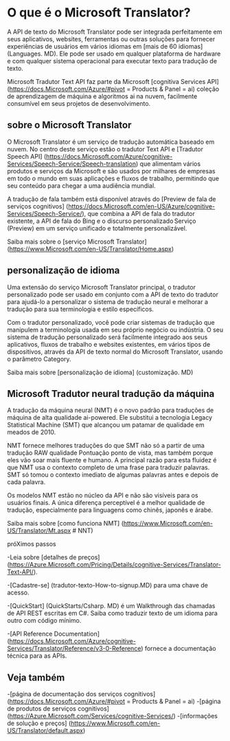 # O que é o Microsoft Translator?

A API de texto do Microsoft Translator pode ser integrada perfeitamente em seus aplicativos, websites, ferramentas ou outras soluções para fornecer experiências de usuários em vários idiomas em [mais de 60 idiomas] (Languages. MD). Ele pode ser usado em qualquer plataforma de hardware e com qualquer sistema operacional para executar texto para tradução de texto.

Microsoft Tradutor Text API faz parte da Microsoft [cognitiva Services API] (https://docs.Microsoft.com/Azure/#pivot = Products & Panel = ai) coleção de aprendizagem de máquina e algoritmos ai na nuvem, facilmente consumível em seus projetos de desenvolvimento.

## sobre o Microsoft Translator

O Microsoft Translator é um serviço de tradução automática baseado em nuvem. No centro deste serviço estão o tradutor Text API e [Tradutor Speech API] (https://docs.Microsoft.com/Azure/cognitive-Services/Speech-Service/Speech-translation) que alimentam vários produtos e serviços da Microsoft e são usados por milhares de empresas em todo o mundo em suas aplicações e fluxos de trabalho, permitindo que seu conteúdo para chegar a uma audiência mundial.

A tradução de fala também está disponível através do [Preview de fala de serviços cognitivos] (https://docs.Microsoft.com/en-US/Azure/cognitive-Services/Speech-Service/), que combina a API de fala do tradutor existente, a API de fala do Bing e o discurso personalizado Serviço (Preview) em um serviço unificado e totalmente personalizável.  

Saiba mais sobre o [serviço Microsoft Translator] (https://www.Microsoft.com/en-US/Translator/Home.aspx)

## personalização de idioma

Uma extensão do serviço Microsoft Translator principal, o tradutor personalizado pode ser usado em conjunto com a API de texto do tradutor para ajudá-lo a personalizar o sistema de tradução neural e melhorar a tradução para sua terminologia e estilo específicos.

Com o tradutor personalizado, você pode criar sistemas de tradução que manipulem a terminologia usada em seu próprio negócio ou indústria. O seu sistema de tradução personalizado será facilmente integrado aos seus aplicativos, fluxos de trabalho e websites existentes, em vários tipos de dispositivos, através da API de texto normal do Microsoft Translator, usando o parâmetro Category. 

Saiba mais sobre [personalização de idioma] (customização. MD)

## Microsoft Tradutor neural tradução da máquina

A tradução da máquina neural (NMT) é o novo padrão para traduções de máquina de alta qualidade ai-powered. Ele substitui a tecnologia Legacy Statistical Machine (SMT) que alcançou um patamar de qualidade em meados de 2010.

NMT fornece melhores traduções do que SMT não só a partir de uma tradução RAW qualidade Pontuação ponto de vista, mas também porque eles vão soar mais fluente e humano. A principal razão para esta fluidez é que NMT usa o contexto completo de uma frase para traduzir palavras. SMT só tomou o contexto imediato de algumas palavras antes e depois de cada palavra.

Os modelos NMT estão no núcleo da API e não são visíveis para os usuários finais. A única diferença perceptível é a melhor qualidade de tradução, especialmente para linguagens como chinês, japonês e árabe. 

Saiba mais sobre [como funciona NMT] (https://www.Microsoft.com/en-US/Translator/Mt.aspx # NNT)

próXimos passos

-Leia sobre [detalhes de preços] (https://Azure.Microsoft.com/Pricing/Details/cognitive-Services/Translator-Text-API/).

-[Cadastre-se] (tradutor-texto-How-to-signup.MD) para uma chave de acesso.

-[QuickStart] (QuickStarts/Csharp. MD) é um Walkthrough das chamadas de API REST escritas em C#. Saiba como traduzir texto de um idioma para outro com código mínimo.

-[API Reference Documentation] (https://docs.Microsoft.com/Azure/cognitive-Services/Translator/Reference/v3-0-Reference) fornece a documentação técnica para as APIs.

## Veja também

-[página de documentação dos serviços cognitivos] (https://docs.Microsoft.com/Azure/#pivot = Products & Panel = ai)
-[página de produtos de serviços cognitivos] (https://Azure.Microsoft.com/Services/cognitive-Services/)
-[informações de solução e preços] (https://www.Microsoft.com/en-US/Translator/default.aspx)